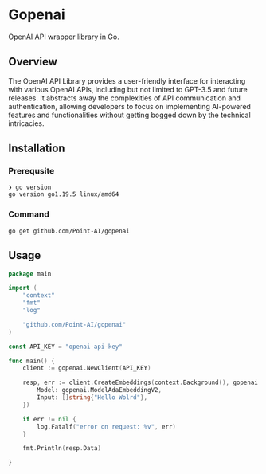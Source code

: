 # Gopenai

OpenAI API wrapper library in Go.  

## Overview

The OpenAI API Library provides a user-friendly interface for interacting with various OpenAI APIs, including but not limited to GPT-3.5 and future releases. It abstracts away the complexities of API communication and authentication, allowing developers to focus on implementing AI-powered features and functionalities without getting bogged down by the technical intricacies.



## Installation
### Prerequsite

``` shell
❯ go version
go version go1.19.5 linux/amd64
```

### Command

```shell 
go get github.com/Point-AI/gopenai
```

## Usage

```Go
package main

import (
	"context"
	"fmt"
	"log"

	"github.com/Point-AI/gopenai"
)

const API_KEY = "openai-api-key"

func main() {
	client := gopenai.NewClient(API_KEY)

	resp, err := client.CreateEmbeddings(context.Background(), gopenai.CreateEmbeddingsRequest{
		Model: gopenai.ModelAdaEmbeddingV2,
		Input: []string{"Hello Wolrd"},
	})

	if err != nil {
		log.Fatalf("error on request: %v", err)
	}

	fmt.Println(resp.Data)

}
```